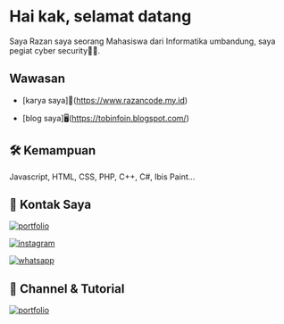 # Hai kak, selamat datang

Saya Razan saya seorang Mahasiswa dari Informatika umbandung, saya pegiat cyber security🧑🏻.

## Wawasan

 - [karya saya]📱(https://www.razancode.my.id)

 - [blog saya]🖥️(https://tobinfoin.blogspot.com/)

## 🛠 Kemampuan

Javascript, HTML, CSS, PHP, C++, C#, Ibis Paint...

## 🔗 Kontak Saya

[![portfolio](https://img.shields.io/badge/my_portfolio-000?style=for-the-badge&logo=ko-fi&logoColor=white)](https://www.razancode.my.id)

[![instagram](https://img.shields.io/badge/my_instagram-900C3F?style=for-the-badge&logo=instagram&logoColor=white)](https://www.linkedin.com/)

[![whatsapp](https://img.shields.io/badge/chat_me_on_WhatssApp-00A36C?style=for-the-badge&logo=whatsapp&logoColor=white)](https://wa.me/+6287822002484/)

## 🔗 Channel & Tutorial

[![portfolio](https://img.shields.io/badge/YouTube-FF0000?style=for-the-badge&logo=youtube&logoColor=white)](https://youtube.com/channel/UCqAksmkQ7U9PyTrcAn0JxXw)




